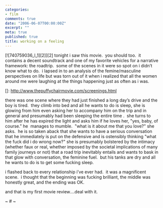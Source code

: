 ```yaml
---
categories:
- film
comments: true
date: "2006-06-07T00:00:00Z"
excerpt: ""
meta: true
published: true
title: working on a feeling
---
```


[![740759036_l_1][2]][2] tonight i saw this movie.  you should too.  it contains a decent soundtrack and one of my favorite vehicles for a narrative framework: the roadtrip.  some of the scenes in it were so spot on i didn’t know what to do.  i lapsed in to an analysis of the femine/masculine perspectives on life but was torn out of it when i realized that all the women around me were laughing at the things happening just as often as i was.  

 []: http://www.thepuffychairmovie.com/screenings.html

there was one scene where they had just finished a long day’s drive and the boy is tired.  they climb into bed and all he wants to do is sleep, she is glowing from him even asking her to accompany him on the trip and in general and presumably had been sleeping the entire time .  she turns to him after he has expired the light and asks him if he loves her, "yes, baby, of course." he  manages to mumble.  "what is it about me that you love?" she asks.  he is so taken aback that she wants to have a serious conversation that he immediately is put on the defensive and is ostensibly thinking "what the fuck did i do wrong now?" she is presumably bolstered by the intimacy (whether faux or real, whether imposed by the societal implications of many family journeys or not) that a road trip inevitably entails and wants to bask in that glow with conversation, the feminine fuel.  but his tanks are dry and all he wants to do is to get some fucking sleep.  

i flashed back to every relationship i’ve ever had.  it was a magnificent scene.  i thought that the beginning was fucking brilliant, the middle was honestly great, and the ending was OK.  

and that is my first movie review….deal with it.

~ # ~